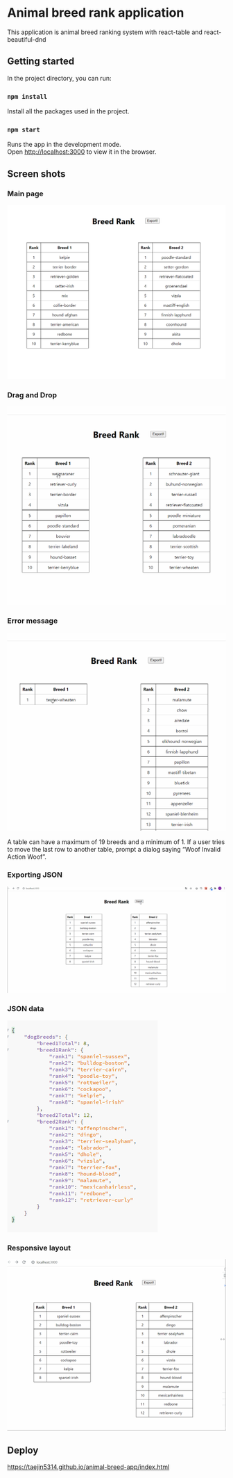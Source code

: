 # Animal breed rank application

This application is animal breed ranking system with react-table and react-beautiful-dnd

## Getting started

In the project directory, you can run:

### `npm install`

Install all the packages used in the project.

### `npm start`

Runs the app in the development mode.\
Open [http://localhost:3000](http://localhost:3000) to view it in the browser.

## Screen shots

### Main page

![mainpage](https://github.com/taejin5314/animal-breed-app/blob/master/src/docs/main-page.png)

### Drag and Drop

![dnd](https://github.com/taejin5314/animal-breed-app/blob/master/src/docs/drag-and-drop.gif)

### Error message

![error](https://github.com/taejin5314/animal-breed-app/blob/master/src/docs/error.gif)

A table can have a maximum of 19 breeds and a minimum of 1. If a user tries to move the last row to another table, prompt a dialog
saying “Woof Invalid Action Woof”.

### Exporting JSON

![export](https://github.com/taejin5314/animal-breed-app/blob/master/src/docs/export.gif)

### JSON data

![json](https://github.com/taejin5314/animal-breed-app/blob/master/src/docs/exported-json.png)

### Responsive layout

![responsive](https://github.com/taejin5314/animal-breed-app/blob/master/src/docs/responsive.gif)

## Deploy

https://taejin5314.github.io/animal-breed-app/index.html

